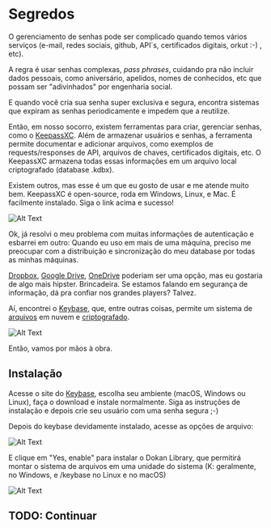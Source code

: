 # Segredos

O gerenciamento de senhas pode ser complicado quando temos vários serviços (e-mail, redes sociais, github, API´s, certificados digitais, orkut :-) , etc).

A regra é usar senhas complexas, *pass phrases*, cuidando pra não incluir dados pessoais, como aniversário, apelidos, nomes de conhecidos, etc que possam ser "adivinhados" por engenharia social.

E quando você cria sua senha super exclusiva e segura, encontra sistemas que expiram as senhas periodicamente e impedem que a reutilize.

Então, em nosso socorro, existem ferramentas para criar, gerenciar senhas, como o [KeepassXC](https://keepassxc.org/). Além de armazenar usuários e senhas, a ferramenta permite documentar e adicionar arquivos, como exemplos de requests/responses de API, arquivos de chaves, certificados digitais, etc. O KeepassXC armazena todas essas informações em um arquivo local criptografado (database .kdbx).

Existem outros, mas esse é um que eu gosto de usar e me atende muito bem. KeepassXC é open-source, roda em Windows, Linux, e Mac. É facilmente instalado. Siga o link acima e sucesso!

![Alt Text](https://dev-to-uploads.s3.amazonaws.com/i/y3aym8qsc2dgny6d1ejg.png)

Ok, já resolvi o meu problema com muitas informações de autenticação e esbarrei em outro: Quando eu uso em mais de uma máquina, preciso me preocupar com a distribuição e sincronização do meu database por todas as minhas máquinas.

[Dropbox](https://dropbox.com), [Google Drive](https://drive.google.com), [OneDrive](https://onedrive.live.com) poderiam ser uma opção, mas eu gostaria de algo mais hipster. Brincadeira. Se estamos falando em segurança de informação, dá pra confiar nos grandes players? Talvez.

Aí, encontrei o [Keybase](https://keybase.io), que, entre outras coisas, permite um sistema de [arquivos](https://keybase.io/docs/kbfs) em nuvem e [criptografado](https://keybase.io/docs/crypto/kbfs).

![Alt Text](https://dev-to-uploads.s3.amazonaws.com/i/hkvk3yrg6o68vru1qjxe.png)

Então, vamos por mãos à obra.

## Instalação

Acesse o site do [Keybase](https://keybase.io/download), escolha seu ambiente (macOS, Windows ou Linux), faça o download e instale normalmente. Siga as instruções de instalação e depois crie seu usuário com uma senha segura ;-)

Depois do keybase devidamente instalado, acesse as opções de arquivo:

![Alt Text](https://dev-to-uploads.s3.amazonaws.com/i/5uvyne0b0yz3r29wfvxl.png)

E clique em "Yes, enable" para instalar o Dokan Library, que permitirá montar o sistema de arquivos em uma unidade do sistema (K: geralmente, no Windows, e /keybase no Linux e no macOS)

![Alt Text](https://dev-to-uploads.s3.amazonaws.com/i/xcbs6tn0avqqg1zwbw4n.png)

## TODO: Continuar